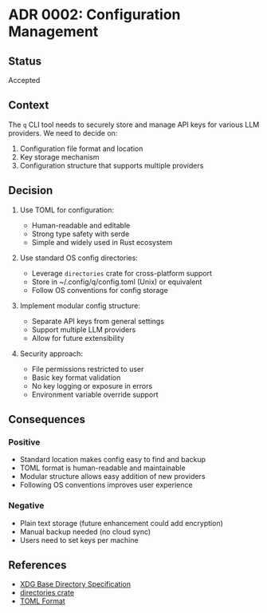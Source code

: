 # ADR 0002: Configuration Management

## Status
Accepted

## Context
The `q` CLI tool needs to securely store and manage API keys for various LLM providers. We need to decide on:
1. Configuration file format and location
2. Key storage mechanism
3. Configuration structure that supports multiple providers

## Decision
1. Use TOML for configuration:
   - Human-readable and editable
   - Strong type safety with serde
   - Simple and widely used in Rust ecosystem

2. Use standard OS config directories:
   - Leverage `directories` crate for cross-platform support
   - Store in ~/.config/q/config.toml (Unix) or equivalent
   - Follow OS conventions for config storage

3. Implement modular config structure:
   - Separate API keys from general settings
   - Support multiple LLM providers
   - Allow for future extensibility

4. Security approach:
   - File permissions restricted to user
   - Basic key format validation
   - No key logging or exposure in errors
   - Environment variable override support

## Consequences
### Positive
- Standard location makes config easy to find and backup
- TOML format is human-readable and maintainable
- Modular structure allows easy addition of new providers
- Following OS conventions improves user experience

### Negative
- Plain text storage (future enhancement could add encryption)
- Manual backup needed (no cloud sync)
- Users need to set keys per machine

## References
- [XDG Base Directory Specification](https://specifications.freedesktop.org/basedir-spec/basedir-spec-latest.html)
- [directories crate](https://crates.io/crates/directories)
- [TOML Format](https://toml.io/en/)
